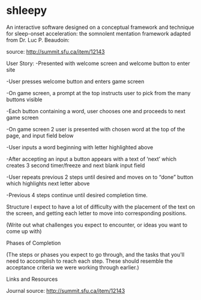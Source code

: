 # shleepy
An interactive software designed on a conceptual framework and technique for sleep-onset
acceleration: the somnolent mentation framework adapted from Dr. Luc P. Beaudoin:

source: http://summit.sfu.ca/item/12143

User Story: 
-Presented with welcome screen and welcome button to enter site

-User presses welcome button and enters game screen

-On game screen, a prompt at the top instructs user to pick from the many buttons visible

-Each button containing a word, user chooses one and proceeds to next game screen

-On game screen 2 user is presented with chosen word at the top of the page, and input field below

-User inputs a word beginning with letter highlighted above

-After accepting an input a button appears with a text of ‘next’ which creates 3 second timer/freeze and next blank input field

-User repeats previous 2 steps until desired and moves on to “done” button which highlights next letter above

-Previous 4 steps continue until desired completion time.

Structure
I expect to have a lot of difficulty with the placement of the text on the screen, and getting each letter to move into corresponding positions.

(Write out what challenges you expect to encounter, or ideas you want to come up with)

Phases of Completion

(The steps or phases you expect to go through, and the tasks that you'll need to accomplish to reach each step. These should resemble the acceptance criteria we were working through earlier.)




Links and Resources


Journal source: http://summit.sfu.ca/item/12143
